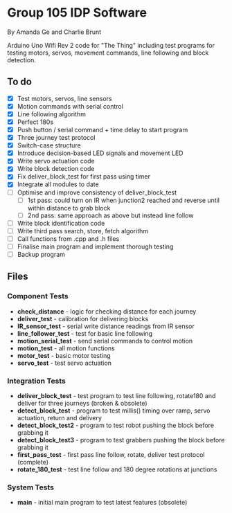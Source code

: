 # Group 105 IDP Software


By Amanda Ge and Charlie Brunt

Arduino Uno Wifi Rev 2 code for "The Thing" including test programs for testing motors, servos, movement commands, line following and block detection.

## To do

- [x] Test motors, servos, line sensors
- [x] Motion commands with serial control
- [x] Line following algorithm
- [x] Perfect 180s
- [x] Push button / serial command + time delay to start program
- [x] Three journey test protocol
- [x] Switch-case structure
- [x] Introduce decision-based LED signals and movement LED
- [x] Write servo actuation code
- [x] Write block detection code
- [x] Fix deliver_block_test for first pass using timer 
- [x] Integrate all modules to date
- [ ] Optimise and improve consistency of deliver_block_test
    - [ ] 1st pass: could turn on IR when junction2 reached and reverse until within distance to grab block
    - [ ] 2nd pass: same approach as above but instead line follow
- [ ] Write block identification code
- [ ] Write third pass search, store, fetch algorithm
- [ ] Call functions from .cpp and .h files
- [ ] Finalise main program and implement thorough testing
- [ ] Backup program
## Files

### Component Tests

- **check_distance** - logic for checking distance for each journey
- **deliver_test** - calibration for delivering blocks
- **IR_sensor_test** - serial write distance readings from IR sensor
- **line_follower_test** - test for basic line following
- **motion_serial_test** - send serial commands to control motion
- **motion_test** - all motion functions
- **motor_test** - basic motor testing
- **servo_test** - test servo actuation

### Integration Tests
- **deliver_block_test** - test program to test line following, rotate180 and deliver for three journeys (broken & obsolete)
- **detect_block_test** - program to test millis() timing over ramp, servo actuation, return and delivery
- **detect_block_test2** - program to test robot pushing the block before grabbing it
- **detect_block_test3** - program to test grabbers pushing the block before grabbing it
- **first_pass_test** - first pass line follow, rotate, deliver test protocol (complete)
- **rotate_180_test** - test line follow and 180 degree rotations at junctions 

### System Tests
- **main** - initial main program to test latest features (obsolete)